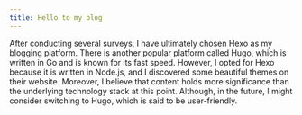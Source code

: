 ```yaml
---
title: Hello to my blog
---
```


After conducting several surveys, I have ultimately chosen Hexo as my blogging platform. 
There is another popular platform called Hugo,  which is written in Go and is known for its fast speed. 
However, I opted for Hexo because it is written in Node.js,  and I discovered some beautiful themes on their website. Moreover, I believe that content holds more significance than the underlying technology stack at this point. Although, in the future, I might consider switching to Hugo, which is said to be user-friendly.

